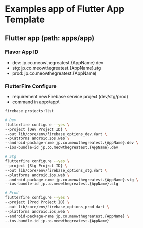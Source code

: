 # Examples app of Flutter App Template

## Flutter app (path: apps/app)

### Flavor App ID
- dev: jp.co.meowthegreatest.{AppName}.dev
- stg: jp.co.meowthegreatest.{AppName}.stg
- prod: jp.co.meowthegreatest.{AppName}

### FlutterFire Configure
- requirement new Firebase service project (dev/stg/prod)
- command in apps/app\

```bash
firebase projects:list

# Dev
flutterfire configure --yes \
--project {Dev Project ID} \
--out lib/core/env/firebase_options_dev.dart \
--platforms android,ios,web \
--android-package-name jp.co.meowthegreatest.{AppName}.dev \
--ios-bundle-id jp.co.meowthegreatest.{AppName}.dev

# Stg
flutterfire configure --yes \
--project {Stg Project ID} \
--out lib/core/env/firebase_options_stg.dart \
--platforms android,ios,web \
--android-package-name jp.co.meowthegreatest.{AppName}.stg \
--ios-bundle-id jp.co.meowthegreatest.{AppName}.stg

# Prod
flutterfire configure --yes \
--project {Prod Project ID} \
--out lib/core/env/firebase_options_prod.dart \
--platforms android,ios,web \
--android-package-name jp.co.meowthegreatest.{AppName} \
--ios-bundle-id jp.co.meowthegreatest.{AppName}
```